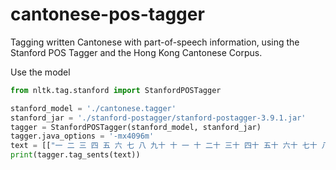 # cantonese-pos-tagger
Tagging written Cantonese with part-of-speech information, using the Stanford POS Tagger and the Hong Kong Cantonese Corpus.

Use the model

```python
from nltk.tag.stanford import StanfordPOSTagger

stanford_model = './cantonese.tagger'
stanford_jar = './stanford-postagger/stanford-postagger-3.9.1.jar'
tagger = StanfordPOSTagger(stanford_model, stanford_jar)
tagger.java_options = '-mx4096m'
text = [["一 二 三 四 五 六 七 八 九十 十 一 十 二十 三十 四十 五十 六十 七十 八十 九 二十"]]
print(tagger.tag_sents(text))
```
